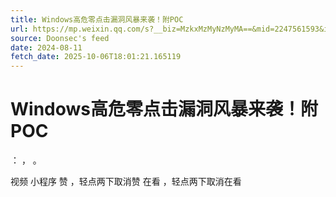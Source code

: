 ```yaml
---
title: Windows高危零点击漏洞风暴来袭！附POC
url: https://mp.weixin.qq.com/s?__biz=MzkxMzMyNzMyMA==&mid=2247561593&idx=1&sn=06e4981eb9eafc45d1b8fb6a10e3be09
source: Doonsec's feed
date: 2024-08-11
fetch_date: 2025-10-06T18:01:21.165119
---
```


# Windows高危零点击漏洞风暴来袭！附POC

：
，
。

视频
小程序
赞
，轻点两下取消赞
在看
，轻点两下取消在看
